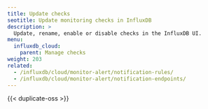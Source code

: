```yaml
---
title: Update checks
seotitle: Update monitoring checks in InfluxDB
description: >
  Update, rename, enable or disable checks in the InfluxDB UI.
menu:
  influxdb_cloud:
    parent: Manage checks
weight: 203
related:
  - /influxdb/cloud/monitor-alert/notification-rules/
  - /influxdb/cloud/monitor-alert/notification-endpoints/
---
```


{{< duplicate-oss >}}